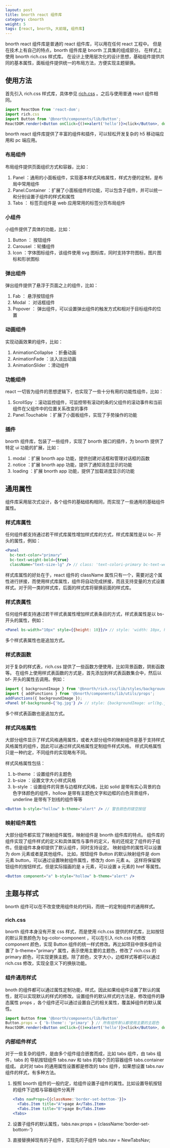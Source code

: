 ```yaml
---
layout: post
title: bnorth react 组件库
category: cbnorth
weight: 5
tags: [react, bnorth, 大前端, 组件库]
---
```


bnorth react 组件库是普通的 react 组件库，可以用在任何 react 工程中。
但是在技术上有自己的特点，bnorth 组件库是 bnorth 工具集的组成部分。
在样式上使用 bnorth rich.css 样式库。
在设计上使用层次化的设计思想，基础组件提供共同的基本属性，面板组件提供统一的布局方法，方便实现主题替换。

## 使用方法

首先引入 rich.css 样式库，具体参见 [rich.css]() 。之后与使用普通 react 组件相同。

```jsx
import ReactDom from 'react-dom';
import rich.css
import Button from '@bnorth/components/lib/Button';
ReactDOM.render(<Button onClick={()=>alert('hello')}>click</Button>, document.querySelector('#root'));
```

bnorth react 组件库提供了丰富的组件和插件，可以轻松开发复杂的 h5 移动端应用和 pc 端应用。

### 布局组件

布局组件提供页面组织方式和容器，比如：

1. Panel ：通用的小面板组件，实现基本样式风格属性，样式方便的定制，是布局中常用组件
1. Panel.Container ：扩展了小面板组件的功能，可以包含子组件，并可以统一和分别设置子组件的样式和属性
1. Tabs ： 标签页组件是 web 应用常用的标签分页布局组件

### 小组件

小组件提供了具体的功能，比如：

1. Button ： 按钮组件
1. Carousel ：轮播组件
1. Icon ：字体图标组件，该组件使用 svg 图标库，同时支持字符图标，图片图标和形状图标

### 弹出组件

弹出组件提供了悬浮于页面之上的组件，比如：

1. Fab ： 悬浮按钮组件
1. Modal ： 对话框组件
1. Popover ： 弹出组件，可以设置弹出组件的触发方式和相对于目标组件的位置

### 动画组件

实现动画效果的组件，比如：

1. AnimationCollaplse ：折叠动画
1. AnimationFade ：淡入淡出动画
1. AnimationSlider ：滑动组件

### 功能组件

react 一切皆为组件的思想逻辑下，也实现了一些十分有用的功能性组件，比如：

1. ScrollSpy ：滚动监控组件，可监控带有滚动的条的父组件的滚动事件和当前组件在父组件中的位置关系改变的事件
1. Panel.Touchable ：扩展了小面板组件，实现了手势操作的功能

### 插件

bnorth 组件库，包装了一些组件，实现了 bnorth 接口的插件，为 bnorth 提供了特定 ui 功能的扩展，比如：

1. modal ：扩展 bnorth app 功能，提供创建对话框和管理对话框的函数
1. notice ：扩展 bnorth app 功能，提供了通知消息显示的功能
1. loading ：扩展 bnorth app 功能，提供了加载进度显示的功能

## 通用属性

组件库采用层次式设计，各个组件的基础结构相同，而实现了一些通用的基础组件属性。

### 样式库属性

任何组件都支持通过若干样式库属性增加样式库的方式，样式库属性是以 bc- 开头的属性，例如：

```jsx
<Panel 
  bc-text-color="primary" 
  bc-text-weight-bold={true} 
  className="text-size-lg" /> // class: 'text-colori-primary bc-text-weight-bold text-size-lg'
```

样式库属性的好处在于，react 组件的 className 属性只有一个，需要对这个属性进行拼接，而使用样式库属性，组件将自动完成拼接，而且支持变量的方式设置样式。对于同一类的样式库，后面的样式库将替换前面的样式库。

### 样式表属性

任何组件都支持通过若干样式表属性增加样式表条目的方式，样式表属性是以 bs- 开头的属性，例如：

```jsx
<Panel bs-width="10px" style={{height: 10}}/> // style: 'width: 10px, height: 10px'
```

多个样式表属性也是追加方式。

### 样式表函数

对于复杂的样式表，rich.css 提供了一些函数方便使用，比如背景函数，阴影函数等。
在组件上使用样式表函数的方式是，首先添加到样式表函数集合中，然后以 bf- 开头的属性去调用。例如：

```jsx
import { backgroundImage } from '@bnorth/rich.css/lib/styles/background';
import { addFunctions } from '@bnorth/components/lib/utils/props';
addFunctions({ backgroundImage });
<Panel bf-background={'bg.jpg'} /> // style: {backgroundImage: url(bg.jpg)}
```

多个样式表函数也是追加方式。

### 样式风格属性

大部分组件显示了样式风格通用属性，或者大部分组件的映射组件是基于支持样式风格属性的组件，因此可以通过样式风格属性定制组件样式风格。
样式风格属性只是一种约定，不同组件的实现略有不同。

样式风格属性包括：

1. b-theme ：设置组件的主题色
1. b-size ：设置文字大小样式风格
1. b-style ：设置组件的背景与边框样式风格，比如 solid 是带有实心背景的白色字体颜色的组件，hollow 是带有主题色文字和边框的白色背景组件，underline 是带有下划线的组件等等

```jsx
<Button b-style="hollow" b-theme="alert" /> // 警告颜色的镂空按钮
```

### 映射组件属性

大部分组件都实现了映射组件属性，映射组件是 bnorth 组件库的特点。
组件库的组件实现了组件样式的定义和具体属性与事件的定义，有的还规定了组件的子组件。但是组件本身却提供了默认组件，同时支持设定。
映射组件的属性可以设置为 dom 元素或者是其他组件。
比如，按钮组件 Button 的默认映射组件是 dom 元素 button，可以通过设置映射组件属性，修改为 dom 元素 a。
这样将保留按钮组件的按钮样式，但是实际描画的是 a 元素，可以设置 a 元素的 href 等属性。

```jsx
<Button component="a" b-style="hollow" b-theme="alert" /> 
```

## 主题与样式

bnorth 组件可以在不改变使用组件处的代码，而统一的定制组件的通用样式。

### rich.css

bnorth 组件本身没有开发 css 样式，而是使用 rich.css 提供的样式库，比如按钮的默认背景颜色为 bg-color-component ，可以在引入 rich.css 时修改 component 颜色，实现 Button 组件的统一样式修改。再比如项目中很多组件设置了 b-theme="primary" 属性，表示使用主要的主题色，修改了 rich.css 的 primary 颜色，可实现更换主题。除了颜色，文字大小，边框样式等都可以通过 rich.css 修改，实现全意义下的换肤功能。

### 组件通用样式

bnoth 的组件都可以通过属性定制功能，样式。因此如果给组件设置了默认的属性，就可以实现默认的样式的修改。设置组件的默认样式的方法是，修改组件的静态属性 props ，各个组件还可以通过设置自己的相关属性，覆盖掉组件的默认属性。

```jsx
import Button from '@bnorth/components/lib/Button'
Button.props = { 'b-theme': 'primary' } // 所有组件默认都使用主要的主题色
ReactDOM.render(<Button onClick={()=>alert('hello')}>click</Button>, document.querySelector('#root'));
```

### 内部组件样式

对于一些复杂的组件，是由多个组件组合嵌套而成，比如 tabs 组件，由 tabs 组件，tabs 的 导航按钮组件 tabs.nav 和 tabs 的每个页的容器组件 tabs.container 组成。
此时对 tabs 的通用属性设置都是修改的 tabs 组件，如果想设置 tabs.nav 组件的样式，有多种方法。

1. 按照 bnorth 组件的一般约定，给组件设置子组件的属性。比如设置导航按钮的组件下边框与容器组件分离开

    ```jsx
    <Tabs navProps={{className:'border-set-bottom-'}}>
      <Tabs.Item title="A">page A</Tabs.Item>
      <Tabs.Item title="B">page B</Tabs.Item>
    <Tabs>
    ```

1. 设置子组件的默认属性，tabs.nav.props = {className:'border-set-bottom-'}

1. 直接替换掉现有的子组件，实现先的子组件 tabs.nav = NewTabsNav;


